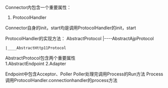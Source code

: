 
Connector内包含一个重要属性：<br>
1. ProtocolHandler

Connector自身的init，start均是调用ProtocolHandler的init，start


ProtocolHandler的实现方法：
AbstractProtocol
    |----AbstractAjpProtocol

    |____AbstractHttp11Protocol


AbstractProtocol包含两个重要属性<br>
1.AbstractEndpoint
2.Adapter


Endpoint中包含Acceptor、Poller
Poller处理完调用Process的Run方法
Process调用ProtocolHandler.connectionhandler的process方法